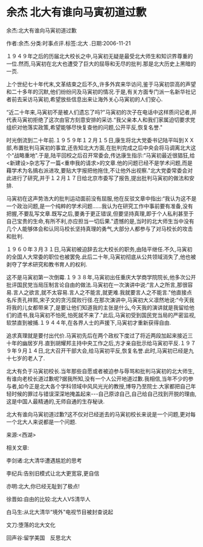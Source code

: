 # 余杰  北大有谁向马寅初道过歉    
    
余杰:北大有谁向马寅初道过歉    
作者:余杰.分类:时事点评.标签:北大 .日期:2006-11-21    
１９４９年之后的历届北大校长之中,马寅初无疑是最受北大师生和知识界尊重的一位.然而,马寅初在北大也遭受了巨大的屈辱和无尽的批判.那是北大历史上黑暗的一页.    
上个世纪七十年代末,文革结束之后不久,许多外宾来华访问,鉴于马寅初崇高的声望和二十多年的沉默,他们纷纷问及马寅初的情况.于是,有关方面专门派一名新华社记者前去采访马寅初,希望放些信息出来让海外关心马寅初的人们安心.    
“近二十年来,马寅初不是被人们遗忘了吗?"马寅初的次子在电话中这样质问记者,并代表马寅初拒绝了这次由官方刻意安排的采访.“我父亲本人和我们家属迫切要求党组织对他落实政策,希望能够尽快复查他的问题,公开平反,恢复名誉."    
时光倒流到二十年前.１９５９年１２月１５日,康生将北大党委书记陆平叫到ＸＸ部,布置批判马寅初的事宜,还告知北大方面,在批判完成之后中央会将马调离北大这个“战略重地".于是,陆平回校之后召开常委会,传达康生指示:“马寅初最近很猖狂,给<新建设>杂志写了一篇<重申我的请求>的文章.他的问题已经不是学术问题,而是藉学术为名搞右派进攻,要贴大字报把他拖住,不让他外出视察."北大党委常委会对此进行了研究,并于１２月１７日给北京市委写了报告,提出批判马寅初的做法和安排.    
马寅初在这声势浩大的批判运动面前没有屈服,他在反驳文章中指出:“我认为这不是一个政治问题,是一个纯粹的学术问题......我认为在研究工作中事前要有准备,没有把握,不要乱写文章.既写之后,要勇于更正错误,但要坚持真理,即于个人私利甚至于自己宝贵的生命,有所不利,亦应担当一切后果."遗憾的是,当时的北大师生当中没有几个人能够体会和认同马校长坚持真理的勇气,大部分人都参与了对马校长的攻击和批判.    
１９６０年３月３１日,马寅初被迫辞去北大校长的职务,由陆平继任.不久,马寅初的全国人大常委的职位也被罢免.此后二十年,马寅初彻底从公共领域消失了,他也被剥夺了学术研究和教书育人的权利.    
这不是马寅初第一次倒霉.１９３８年,马寅初出任重庆大学商学院院长,他多次公开批评国民党当局压制言论自由的做法.马寅初在一次演讲中说:“言人之所言,那很容易.言人之欲言,就不太容易.言人之不能言,就更难.我就要言人之不能言."他直接点名斥责孔祥熙,宋子文的贪污腐败行径.在那次演讲中,马寅初大义凛然地说:“今天我将我的儿女都带来了,是要让他们知道我的主张是什么,今天我的演讲就是我留给他们的遗书,我马寅初不怕死,怕死就不来了."此后,马寅初受到国民党当局的严密监视,软禁直到被捕.１９４４年,在各界人士的声援下,马寅初才重新获得自由.    
追求真理就是要付出代价.马寅初先后在两个政权下度过了将近两段加起来接近三十年的幽居岁月.直到胡耀邦主持中央工作之后,方才亲自批示给马寅初平反.１９７９年９月１４日,北大召开干部大会,给马寅初平反,恢复名誉.此时,马寅初已经是九十七岁的老人了.    
北大有负于马寅初校长.当年那些自愿或者被迫参与辱骂和批判马寅初的北大师生,有谁向老校长道过歉呢?据我所知,没有一个人公开地道过歉.我相信,当年不少的参与者,如今正是北大各个学科领域中风风光光的教授,博导乃至院士.大家都把自己年轻时候的罪过与错误深深地掩盖起来---自己原谅自己,自己给自己找到开脱的理由,这是中国人最精通的,无师自通的生存秘诀.    
北大有谁向马寅初道过歉?这不仅对已经逝去的马寅初校长来说是一个问题,更对每一个北大人来说都是一个问题.    
来源:<西湖>    
    
相关文章:    
李剑诸:北大清华遭遇尴尬的思考    
李纪兵:告别旧模式让北大更宽容,更自信    
亦明:北大,你已经无耻到了极点!    
徐晋如:自由的比较:北大人VS清华人    
白马生:从北大清华“境外"电视节目被封查说起    
文刀:堕落的北大文化    
回声谷:留学美国　反思北大